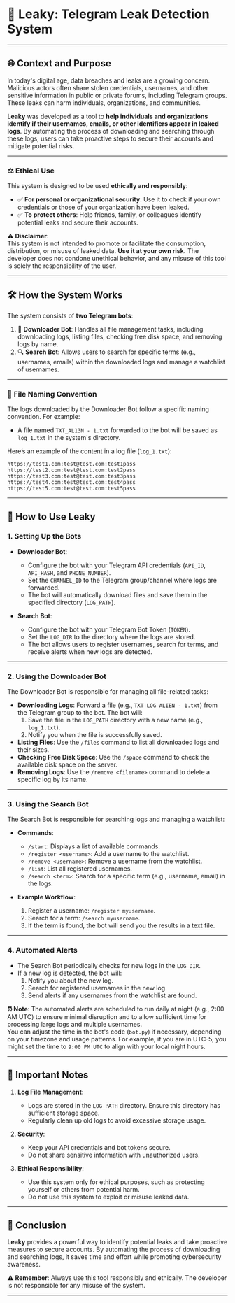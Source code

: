 # 🌊 **Leaky: Telegram Leak Detection System**

---

## 🌐 **Context and Purpose**
In today's digital age, data breaches and leaks are a growing concern. Malicious actors often share stolen credentials, usernames, and other sensitive information in public or private forums, including Telegram groups. These leaks can harm individuals, organizations, and communities.

**Leaky** was developed as a tool to **help individuals and organizations identify if their usernames, emails, or other identifiers appear in leaked logs**. By automating the process of downloading and searching through these logs, users can take proactive steps to secure their accounts and mitigate potential risks.

---

### ⚖️ **Ethical Use**
This system is designed to be used **ethically and responsibly**:
- ✅ **For personal or organizational security**: Use it to check if your own credentials or those of your organization have been leaked.
- ✅ **To protect others**: Help friends, family, or colleagues identify potential leaks and secure their accounts.

**⚠️ Disclaimer**:  
This system is not intended to promote or facilitate the consumption, distribution, or misuse of leaked data. **Use it at your own risk.** The developer does not condone unethical behavior, and any misuse of this tool is solely the responsibility of the user.

---

## 🛠️ **How the System Works**

The system consists of **two Telegram bots**:
1. 🤖 **Downloader Bot**: Handles all file management tasks, including downloading logs, listing files, checking free disk space, and removing logs by name.
2. 🔍 **Search Bot**: Allows users to search for specific terms (e.g., usernames, emails) within the downloaded logs and manage a watchlist of usernames.

---

### 📂 **File Naming Convention**
The logs downloaded by the Downloader Bot follow a specific naming convention. For example:
- A file named `TXT_AL13N - 1.txt` forwarded to the bot will be saved as `log_1.txt` in the system's directory.

Here’s an example of the content in a log file (`log_1.txt`):
```
https://test1.com:test@test.com:test1pass
https://test2.com:test@test.com:test2pass
https://test3.com:test@test.com:test3pass
https://test4.com:test@test.com:test4pass
https://test5.com:test@test.com:test5pass
```

---

## 🚀 **How to Use Leaky**

### **1. Setting Up the Bots**
- **Downloader Bot**:
  - Configure the bot with your Telegram API credentials (`API_ID`, `API_HASH`, and `PHONE_NUMBER`).
  - Set the `CHANNEL_ID` to the Telegram group/channel where logs are forwarded.
  - The bot will automatically download files and save them in the specified directory (`LOG_PATH`).

- **Search Bot**:
  - Configure the bot with your Telegram Bot Token (`TOKEN`).
  - Set the `LOG_DIR` to the directory where the logs are stored.
  - The bot allows users to register usernames, search for terms, and receive alerts when new logs are detected.

---

### **2. Using the Downloader Bot**
The Downloader Bot is responsible for managing all file-related tasks:
- **Downloading Logs**: Forward a file (e.g., `TXT LOG ALIEN - 1.txt`) from the Telegram group to the bot. The bot will:
  1. Save the file in the `LOG_PATH` directory with a new name (e.g., `log_1.txt`).
  2. Notify you when the file is successfully saved.
- **Listing Files**: Use the `/files` command to list all downloaded logs and their sizes.
- **Checking Free Disk Space**: Use the `/space` command to check the available disk space on the server.
- **Removing Logs**: Use the `/remove <filename>` command to delete a specific log by its name.

---

### **3. Using the Search Bot**
The Search Bot is responsible for searching logs and managing a watchlist:
- **Commands**:
  - `/start`: Displays a list of available commands.
  - `/register <username>`: Add a username to the watchlist.
  - `/remove <username>`: Remove a username from the watchlist.
  - `/list`: List all registered usernames.
  - `/search <term>`: Search for a specific term (e.g., username, email) in the logs.

- **Example Workflow**:
  1. Register a username: `/register myusername`.
  2. Search for a term: `/search myusername`.
  3. If the term is found, the bot will send you the results in a text file.

---

### **4. Automated Alerts**
- The Search Bot periodically checks for new logs in the `LOG_DIR`.
- If a new log is detected, the bot will:
  1. Notify you about the new log.
  2. Search for registered usernames in the new log.
  3. Send alerts if any usernames from the watchlist are found.

**⏰ Note**: The automated alerts are scheduled to run daily at night (e.g., 2:00 AM UTC) to ensure minimal disruption and to allow sufficient time for processing large logs and multiple usernames.  
You can adjust the time in the bot's code (`bot.py`) if necessary, depending on your timezone and usage patterns. For example, if you are in UTC-5, you might set the time to `9:00 PM UTC` to align with your local night hours.

---

## 📌 **Important Notes**
1. **Log File Management**:
   - Logs are stored in the `LOG_PATH` directory. Ensure this directory has sufficient storage space.
   - Regularly clean up old logs to avoid excessive storage usage.

2. **Security**:
   - Keep your API credentials and bot tokens secure.
   - Do not share sensitive information with unauthorized users.

3. **Ethical Responsibility**:
   - Use this system only for ethical purposes, such as protecting yourself or others from potential harm.
   - Do not use this system to exploit or misuse leaked data.

---

## 🏁 **Conclusion**
**Leaky** provides a powerful way to identify potential leaks and take proactive measures to secure accounts. By automating the process of downloading and searching logs, it saves time and effort while promoting cybersecurity awareness.

**⚠️ Remember**: Always use this tool responsibly and ethically. The developer is not responsible for any misuse of the system.

---
